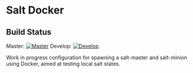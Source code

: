 # Salt Docker

## Build Status
Master: [![Master](https://travis-ci.org/mtslzr/salt-docker.svg?branch=master)](https://travis-ci.org/mtslzr/salt-docker)
Develop: [![Develop](https://travis-ci.org/mtslzr/salt-docker.svg?branch=develop)](https://travis-ci.org/mtslzr/salt-docker)

Work in progress configuration for spawning a salt-master and salt-minion using Docker, aimed at testing local salt states.
